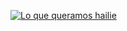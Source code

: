 [![Lo que queramos hailie](https://github.com/HailieTapia/midudev-aprender-tdd/actions/workflows/node.js.yml/badge.svg)](https://github.com/HailieTapia/midudev-aprender-tdd/actions/workflows/node.js.yml)
